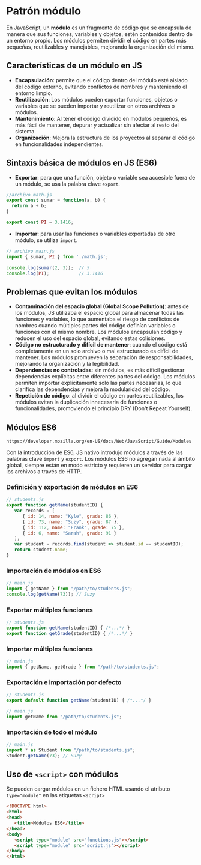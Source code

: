 # Patrón módulo
En JavaScript, un **módulo** es un fragmento de código que se encapsula de manera que sus funciones, variables y objetos, estén contenidos dentro de un entorno propio. Los módulos permiten dividir el código en partes más pequeñas, reutilizables y manejables, mejorando la organización del mismo.

## Características de un módulo en JS
- **Encapsulación**: permite que el código dentro del módulo esté aislado del código externo, evitando conflictos de nombres y manteniendo el entorno limpio.
- **Reutilización**: Los módulos pueden exportar funciones, objetos o variables que se pueden importar y reutilizar en otros archivos o módulos.
- **Mantenimiento**: Al tener el código dividido en módulos pequeños, es más fácil de mantener, depurar y actualizar sin afectar al resto del sistema.
- **Organización**: Mejora la estructura de los proyectos al separar el código en funcionalidades independientes.

## Sintaxis básica de módulos en JS (ES6)
- **Exportar**: para que una función, objeto o variable sea accesible fuera de un módulo, se usa la palabra clave `export`.
```js
//archivo math.js
export const sumar = function(a, b) {
  return a + b;
}

export const PI = 3.1416;
```

- **Importar**: para usar las funciones o variables exportadas de otro módulo, se utiliza `import`.
```js
// archivo main.js
import { sumar, PI } from './math.js';

console.log(sumar(2, 3));  // 5
console.log(PI);           // 3.1416

```
## Problemas que evitan los módulos
- **Contaminación del espacio global (Global Scope Pollution)**: antes de los módulos, JS utilizaba el espacio global para almacenar todas las funciones y variables, lo que aumentaba el riesgo de conflictos de nombres cuando múltiples partes del código definían variables o funciones con el mismo nombre. Los módulos encapsulan código y reducen el uso del espacio global, evitando estas colisiones.
- **Código no estructurado y difícil de mantener**: cuando el código está completamente en un solo archivo o mal estructurado es difícil de mantener. Los módulos promueven la separación de responsabilidades, mejorando la organización y la legibilidad.
- **Dependencias no controladas**: sin módulos, es más dificil gestionar dependencias explícitas entre diferentes partes del código. Los módulos permiten importar explícitamente solo las partes necesarias, lo que clarifica las dependencias y mejora la modularidad del código.
- **Repetición de código**: al dividir el código en partes reutilizables, los módulos evitan la duplicación innecesaria de funciones o funcionalidades, promoviendo el principio DRY (Don't Repeat Yourself).

## Módulos ES6

```{note}
https://developer.mozilla.org/en-US/docs/Web/JavaScript/Guide/Modules
```

Con la introducción de ES6, JS nativo introdujo módulos a través de las palabras clave `import` y `export`. Los módulos ES6 no agregan nada al ámbito global, siempre están en modo estricto y requieren un servidor para cargar los archivos a través de HTTP.

### Definición y exportación de módulos en ES6
```js
// students.js
export function getName(studentID) {
   var records = [
      { id: 14, name: "Kyle", grade: 86 }, 
      { id: 73, name: "Suzy", grade: 87 }, 
      { id: 112, name: "Frank", grade: 75 }, 
      { id: 6, name: "Sarah", grade: 91 }
   ];
   var student = records.find(student => student.id == studentID);
   return student.name;
}
```

### Importación de módulos en ES6
```js
// main.js
import { getName } from "/path/to/students.js";
console.log(getName(73)); // Suzy
```

### Exportar múltiples funciones
```js
// students.js
export function getName(studentID) { /*...*/ }
export function getGrade(studentID) { /*...*/ }
```

### Importar múltiples funciones
```js
// main.js
import { getName, getGrade } from "/path/to/students.js";
```

### Exportación e importación por defecto
```js
// students.js
export default function getName(studentID) { /*...*/ }

// main.js
import getName from "/path/to/students.js";
```

### Importación de todo el módulo
```js
// main.js
import * as Student from "/path/to/students.js";
Student.getName(73); // Suzy
```

## Uso de `<script>` con módulos
Se pueden cargar módulos en un fichero HTML usando el atributo `type="module"` en las etiquetas `<script>`

```html
<!DOCTYPE html>
<html>
<head>
   <title>Módulos ES6</title>
</head>
<body>
   <script type="module" src="functions.js"></script>
   <script type="module" src="script.js"></script>
</body>
</html>
```
